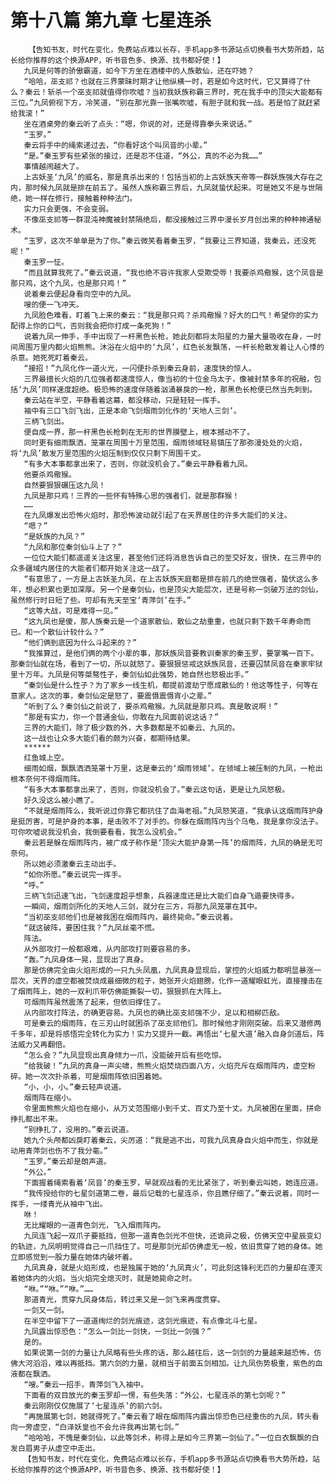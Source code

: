 # 第十八篇 第九章 七星连杀
        【告知书友，时代在变化，免费站点难以长存，手机app多书源站点切换看书大势所趋，站长给你推荐的这个换源APP，听书音色多、换源、找书都好使！】
       九凤是何等的骄傲霸道，如今下方坐在酒楼中的人族散仙，还在吓她？
       “哈哈，巫支祁？也就在三界蒙昧时期才让他纵横一时，若是如今这时代，它又算得了什么？秦云！斩杀一个巫支祁就值得你吹嘘？当初我妖族称霸三界时，死在我手中的顶尖大能都有三位。”九凤俯视下方，冷笑道，“别在那光靠一张嘴吹嘘，有胆子就和我一战。若是怕了就赶紧给我滚！”
       坐在酒桌旁的秦云听了点头：“嗯，你说的对，还是得靠拳头来说话。”
       “玉罗。”
       秦云将手中的绳索递过去，“你看好这个叫凤音的小辈。”
       “是。”秦玉罗有些紧张的接过，还是忍不住道，“外公，真的不必为我……”
       事情越闹越大了。
       上古妖圣‘九凤’的威名，那是真杀出来的！包括当初的上古妖族天帝等一群妖族强大存在之内，那时候九凤就是排在前五了。虽然人族称霸三界后，九凤就蛰伏起来。可是她又不是与世隔绝，她一样在修行，接触着种种法门。
       实力只会更强，不会变弱。
       不像巫支祁等一群混沌神魔被封禁隔绝后，都没接触过三界中漫长岁月创出来的种种神通秘术。
       “玉罗，这次不单单是为了你。”秦云微笑看着秦玉罗，“我要让三界知道，我秦云，还没死呢！”
       秦玉罗一怔。
       “而且就算我死了。”秦云说道，“我也绝不容许我家人受欺受辱！我要杀鸡儆猴，这个凤音是那只鸡，这个九凤，也是那只鸡！”
       说着秦云便起身看向空中的九凤。
       嗖的便一飞冲天。
       九凤脸色难看，盯着飞上来的秦云：“我是那只鸡？杀鸡儆猴？好大的口气！希望你的实力配得上你的口气，否则我会把你打成一条死狗！”
       说着九凤一伸手，手中出现了一杆黑色长枪，她此刻都将太阳星的力量大量吸收在身，一时间周围万里内都火焰熊熊。沐浴在火焰中的‘九凤’，红色长发飘荡，一杆长枪散发着让人心悸的杀意。她死死盯着秦云。
       “接招！”九凤化作一道火光，一闪便扑杀到秦云身前，速度快的惊人。
       三界最擅长火焰的几位强者都速度惊人，像当初的十位金乌太子，像被封禁多年的祝融，包括‘九凤’同样速度超绝。极恐怖的速度伴随着汹涌暴戾的一枪，那黑色长枪便已然当先刺到。
       秦云站在半空，平静看着这幕，都没移动，只是轻轻一挥手。
       袖中有三口飞剑飞出，正是本命飞剑烟雨剑化作的‘天地人三剑’。
       三柄飞剑出。
       便自成一界，那一杆黑色长枪刺在无形的世界膜壁上，根本撼动不了。
       同时更有细雨飘洒，笼罩在周围十万里范围，烟雨领域轻易镇压了那弥漫处处的火焰，将‘九凤’散发万里范围的火焰压制到仅仅只剩下周围千丈。
       “有多大本事都拿出来了，否则，你就没机会了。”秦云平静看着九凤。
       他要杀鸡儆猴。
       自然要狠狠碾压这九凤！
       九凤是那只鸡！三界的一些怀有特殊心思的强者们，就是那群猴！
       ……
       在九凤爆发出恐怖火焰时，那恐怖波动就引起了在天界居住的许多大能们的关注。
       “嗯？”
       “是妖族的九凤？”
       “九凤和那位秦剑仙斗上了？”
       一位位大能们都遥遥关注这里，甚至他们还将消息告诉自己的至交好友，很快，在三界中的众多疆域内居住的大能者们都开始关注这一战了。
       “有意思了，一方是上古妖圣九凤，在上古妖族天庭都是排在前几的绝世强者，蛰伏这么多年，想必积累也更加深厚。另一个是秦剑仙，也是顶尖大能层次，还是号称一剑破万法的剑仙，虽然修行时日短了些。可却有先天至宝‘青萍剑’在手。”
       “这等大战，可是难得一见。”
       “这九凤也是傻，那人族秦云是一个道家散仙，散仙之劫重重，也就只剩下数千年寿命而已。和一个散仙计较什么？”
       “他们俩到底因为什么斗起来的？”
       “我推算过，是他们俩的两个小辈的事，那妖族凤音要教训秦家的秦玉罗，要掌嘴一百下。那秦剑仙就在场，看到了一切，所以就怒了。要狠狠惩戒这妖族凤音，还要囚禁凤音在秦家牢狱里十万年。九凤是何等桀骜性子，秦剑仙如此强势，她自然也怒极出手。”
       “秦剑仙是什么性子？为了家乡一线生机，都提前渡劫宁愿成散仙的！他这等性子，何等在意家人。这次的事，秦剑仙定是怒了，要震慑震慑宵小之辈。”
       “听到了么？秦剑仙之前说了，要杀鸡儆猴。九凤就是那只鸡。真是敢说啊！”
       “那是有实力，你一个普通金仙，你敢在九凤面前说这话？”
       三界的大能们，除了极少数的外，大多数都是不如秦云、九凤的。
       这一战也让众多大能们看的颇为兴奋，都期待结果。
       ******
       红鱼城上空。
       细雨如烟，飘飘洒洒笼罩十万里，这是秦云的‘烟雨领域’。在领域上被压制的九凤，一枪出根本奈何不得烟雨阵。
       “有多大本事都拿出来了，否则，你就没机会了。”秦云这句话，更是让九凤怒极。
       好久没这么被小瞧了。
       “不就是烟雨阵么，我听说过你靠它都抗住了血海老祖。”九凤怒笑道，“我承认这烟雨阵护身是挺厉害，可是护身的本事，是击败不了对手的。你躲在烟雨阵内当个乌龟，我是拿你没法子。可你吹嘘说我没机会，我倒要看看，我怎么没机会。”
       秦云若是躲在烟雨阵内，被广成子称作是‘顶尖大能护身第一阵’的烟雨阵，九凤的确是无可奈何。
       所以她必须激秦云主动出手。
       “如你所愿。”秦云说完一挥手。
       “呼。”
       三柄飞剑迅速飞出，飞剑速度超乎想象，兵器速度还是比大能们自身飞遁要快得多。
       一瞬间，烟雨剑所化的天地人三剑，就分在三方，将那九凤笼罩在其中。
       “当初巫支祁他们也是被我困在烟雨阵内，最终毙命。”秦云说着。
       “就这破阵，要困住我？”九凤丝毫不慌。
       阵法。
       从外部攻打一般都艰难，从内部攻打则要容易的多。
       “轰。”九凤身体一晃，显现出了真身。
       那是仿佛完全由火焰形成的一只九头凤凰，九凤真身显现后，掌控的火焰威力都明显暴涨一层次，天界的虚空都被焚烧成最细微的粒子，她张开火焰翅膀，化作一道耀眼虹光，直接撞击在了烟雨阵上，她的一双利爪带仿佛能撕裂一切，狠狠抓在大阵上。
       可烟雨阵虽然震荡了起来，但依旧撑住了。
       从内部攻打阵法，的确更容易。九凤也的确比巫支祁强不少，足以和相柳匹敌。
       可是秦云的烟雨阵，在三刃山时就困杀了巫支祁他们。那时候他才刚刚突破。后来又潜修两千多年，却是将感悟完全转化为实力！实力又提升一截。再悟出‘七星大道’融入自身剑道后，阵法威力又再翻倍。
       “怎么会？”九凤显现出真身倾力一爪，没能破开后有些吃惊。
       “给我破！”九凤的真身一声尖啸，熊熊火焰焚烧四面八方，火焰充斥在烟雨阵内，虚空粉碎。她一次次扑杀着，可是烟雨阵依旧困着她。
       “小，小，小。”秦云轻声说道。
       烟雨阵在缩小。
       令里面熊熊火焰也在缩小，从万丈范围缩小到千丈、百丈乃至十丈。九凤被困在里面，拼命挣扎都出不来。
       “别挣扎了，没用的。”秦云说道。
       她九个头颅都凶戾盯着秦云，尖厉道：“我是逃不出，可我九凤真身自火焰中而生，你就是动用青萍剑也伤不了我分毫。”
       “玉罗。”秦云却是朗声道。
       “外公。”
       下面握着绳索看着‘凤音’的秦玉罗，早就观战看的无比紧张了，听到秦云叫她，她连应道。
       “我传授给你的七星剑道第二卷，最后记载的七星连杀，你且瞧仔细了。”秦云说着，同时一挥手，一缕青光从袖中飞出。
       咻！
       无比耀眼的一道青色剑光，飞入烟雨阵内。
       九凤连飞起一双爪子要抵挡，但那一道青色剑光不但快，还诡异之极，仿佛天空中星辰变幻的轨迹，九凤明明觉得自己一爪挡住了。可是那剑光却仿佛虚无一般，依旧贯穿了她的身体。她立即感觉到一股力量在她体内破坏着。
       九凤真身，就是火焰形成，也是独属于她的‘九凤真火’，可此刻这锋利无匹的力量却在湮灭着她体内的火焰。当火焰完全熄灭时，就是她毙命之时。
       “咻。”“咻。”“咻。”……
       那道青光，贯穿九凤身体后，转过来又是一剑飞来再度贯穿。
       一剑又一剑。
       在半空中留下了一道道绚烂的剑光痕迹，这剑光痕迹，有点像北斗七星。
       九凤露出惊恐色：“怎么一剑比一剑快，一剑比一剑强？”
       是的。
       如果说第一剑的力量让九凤略有些头疼的话，那么越往后，这一剑剑的力量越来越恐怖，仿佛大河滔滔，难以再抵挡。第六剑的力量，就相当于前面五剑相加。让九凤伤势极重，紫色的血液都在飘洒。
       “嗖。”秦云一招手，青萍剑飞入袖中。
       下面看的双目放光的秦玉罗却一愣，有些失落：“外公，七星连杀的第七剑呢？”
       秦云刚刚仅仅施展了‘七星连杀’的前六剑。
       “再施展第七剑，她就得死了。”秦云看了眼在烟雨阵内露出惊恐色已经重伤的九凤，转头看向一旁虚空，“白泽妖皇也不会允许我再出第七剑。”
       “哈哈哈，不愧是秦剑仙，以此等剑术，称得上是如今三界第一剑仙了。”一位白衣飘飘的白发白眉男子从虚空中走出。
       【告知书友，时代在变化，免费站点难以长存，手机app多书源站点切换看书大势所趋，站长给你推荐的这个换源APP，听书音色多、换源、找书都好使！】